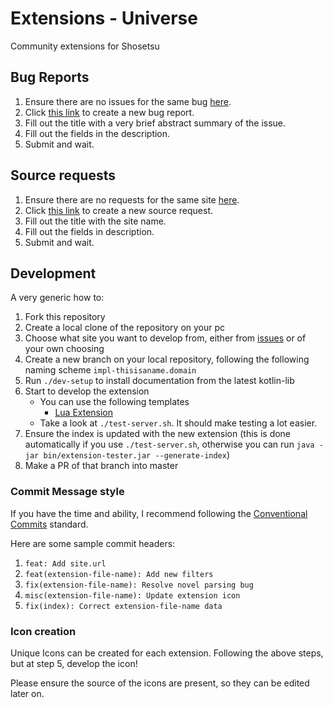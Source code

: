# Extensions - Universe

Community extensions for Shosetsu

## Bug Reports

1. Ensure there are no issues for the same bug [here][issues].
2. Click [this link][bug-report] to create a new bug report.
3. Fill out the title with a very brief abstract summary of the issue.
4. Fill out the fields in the description.
5. Submit and wait.

## Source requests

1. Ensure there are no requests for the same site [here][issues].
2. Click [this link][source-request] to create a new source request.
3. Fill out the title with the site name.
4. Fill out the fields in description.
5. Submit and wait.

## Development

A very generic how to:

1. Fork this repository
2. Create a local clone of the repository on your pc
3. Choose what site you want to develop from, either from [issues][issues] or
   of your own choosing
4. Create a new branch on your local repository, following the following naming scheme `impl-thisisaname.domain`
5. Run `./dev-setup` to install documentation from the latest kotlin-lib
6. Start to develop the extension
   - You can use the following templates
     - [Lua Extension][lua-template]
   - Take a look at `./test-server.sh`. It should make testing a lot easier.
7. Ensure the index is updated with the new extension (this is done automatically if you use `./test-server.sh`, otherwise you can run `java -jar bin/extension-tester.jar --generate-index`)
8. Make a PR of that branch into master

### Commit Message style

If you have the time and ability, I recommend following the [Conventional Commits][cc] standard.

Here are some sample commit headers:

1. `feat: Add site.url`
2. `feat(extension-file-name): Add new filters`
3. `fix(extension-file-name): Resolve novel parsing bug`
4. `misc(extension-file-name): Update extension icon`
5. `fix(index): Correct extension-file-name data`

### Icon creation

Unique Icons can be created for each extension. 
Following the above steps, but at step 5, develop the icon!

Please ensure the source of the icons are present, so they can be edited later on. 

[lua-template]: https://gitlab.com/shosetsuorg/kotlin-lib/-/raw/main/templates/extension-template.lua
[js-template]:https://gitlab.com/shosetsuorg/kotlin-lib/-/raw/main/templates/extension-template.js
[source-request]: https://gitlab.com/shosetsuorg/extensions/-/issues/new?issuable_template=source_request
[bug-report]: https://gitlab.com/shosetsuorg/extensions/-/issues/new?issuable_template=bug_report
[issues]: https://gitlab.com/shosetsuorg/extensions/-/issues
[cc]: https://www.conventionalcommits.org/en/v1.0.0/